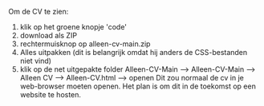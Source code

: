 Om de CV te zien:
1) klik op het groene knopje 'code'
2) download als ZIP
3) rechtermuisknop op alleen-cv-main.zip
4) Alles uitpakken (dit is belangrijk omdat hij anders de CSS-bestanden niet vind)
5) klik op de net uitgepakte folder Alleen-CV-Main --> Alleen-CV-Main --> Alleen CV --> Alleen-CV.html  --> openen
Dit zou normaal de cv in je web-browser moeten openen. Het plan is om dit in de toekomst op een website te hosten. 
